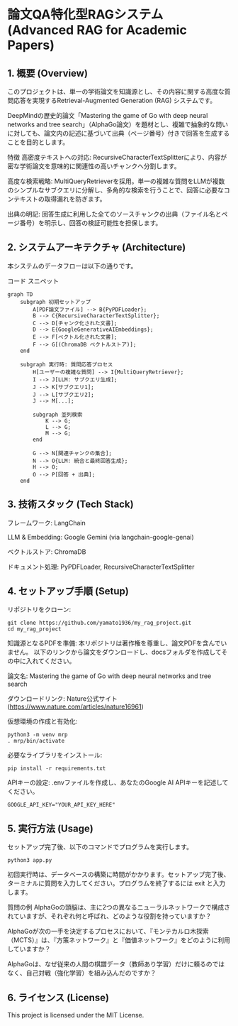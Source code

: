 # 論文QA特化型RAGシステム (Advanced RAG for Academic Papers)

## 1. 概要 (Overview)
このプロジェクトは、単一の学術論文を知識源とし、その内容に関する高度な質問応答を実現するRetrieval-Augmented Generation (RAG) システムです。

DeepMindの歴史的論文「Mastering the game of Go with deep neural networks and tree search」（AlphaGo論文）を題材とし、複雑で抽象的な問いに対しても、論文内の記述に基づいて出典（ページ番号）付きで回答を生成することを目的とします。

特徴
高密度テキストへの対応: RecursiveCharacterTextSplitterにより、内容が密な学術論文を意味的に関連性の高いチャンクへ分割します。

高度な検索戦略: MultiQueryRetrieverを採用。単一の複雑な質問をLLMが複数のシンプルなサブクエリに分解し、多角的な検索を行うことで、回答に必要なコンテキストの取得漏れを防ぎます。

出典の明記: 回答生成に利用した全てのソースチャンクの出典（ファイル名とページ番号）を明示し、回答の検証可能性を担保します。

## 2. システムアーキテクチャ (Architecture)
本システムのデータフローは以下の通りです。

コード スニペット

```mermaid
graph TD
    subgraph 初期セットアップ
        A[PDF論文ファイル] --> B{PyPDFLoader};
        B --> C{RecursiveCharacterTextSplitter};
        C --> D[チャンク化された文書];
        D --> E{GoogleGenerativeAIEmbeddings};
        E --> F[ベクトル化された文書];
        F --> G[(ChromaDB ベクトルストア)];
    end

    subgraph 実行時: 質問応答プロセス
        H[ユーザーの複雑な質問] --> I{MultiQueryRetriever};
        I --> J[LLM: サブクエリ生成];
        J --> K[サブクエリ1];
        J --> L[サブクエリ2];
        J --> M[...];

        subgraph 並列検索
            K --> G;
            L --> G;
            M --> G;
        end

        G --> N[関連チャンクの集合];
        N --> O{LLM: 統合と最終回答生成};
        H --> O;
        O --> P[回答 + 出典];
    end
```

## 3. 技術スタック (Tech Stack)
フレームワーク: LangChain

LLM & Embedding: Google Gemini (via langchain-google-genai)

ベクトルストア: ChromaDB

ドキュメント処理: PyPDFLoader, RecursiveCharacterTextSplitter

## 4. セットアップ手順 (Setup)

リポジトリをクローン:
```
git clone https://github.com/yamato1936/my_rag_project.git
cd my_rag_project
```

知識源となるPDFを準備:
本リポジトリは著作権を尊重し、論文PDFを含んでいません。
以下のリンクから論文をダウンロードし、docsフォルダを作成してその中に入れてください。

論文名: Mastering the game of Go with deep neural networks and tree search

ダウンロードリンク: Nature公式サイト(https://www.nature.com/articles/nature16961)

仮想環境の作成と有効化:
```
python3 -m venv mrp
. mrp/bin/activate
```
必要なライブラリをインストール:
```
pip install -r requirements.txt
```

APIキーの設定:
.envファイルを作成し、あなたのGoogle AI APIキーを記述してください。
```
GOOGLE_API_KEY="YOUR_API_KEY_HERE"
```

## 5. 実行方法 (Usage)
セットアップ完了後、以下のコマンドでプログラムを実行します。

```
python3 app.py
```

初回実行時は、データベースの構築に時間がかかります。セットアップ完了後、ターミナルに質問を入力してください。プログラムを終了するには exit と入力します。

質問の例
AlphaGoの頭脳は、主に2つの異なるニューラルネットワークで構成されていますが、それぞれ何と呼ばれ、どのような役割を持っていますか？

AlphaGoが次の一手を決定するプロセスにおいて、『モンテカルロ木探索（MCTS）』は、『方策ネットワーク』と『価値ネットワーク』をどのように利用していますか？

AlphaGoは、なぜ従来の人間の棋譜データ（教師あり学習）だけに頼るのではなく、自己対戦（強化学習）を組み込んだのですか？

## 6. ライセンス (License)
This project is licensed under the MIT License.
